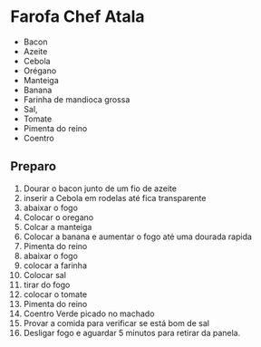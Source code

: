 # Farofa Chef Atala

- Bacon
- Azeite
- Cebola
- Orégano
- Manteiga
- Banana
- Farinha de mandioca grossa
- Sal,
- Tomate
- Pimenta do reino
- Coentro

## Preparo

1. Dourar o bacon junto de um fio de azeite
2. inserir a Cebola em rodelas até fica transparente 
3. abaixar o fogo
4. Colocar o oregano
5. Colcar a manteiga
6. Colocar a banana e aumentar o fogo até uma dourada rapida
7. Pimenta do reino
8. abaixar o fogo
9. colocar a farinha
10. Colocar sal
11. tirar do fogo
12. colocar o tomate
13. Pimenta do reino
14. Coentro Verde picado no machado
15. Provar a comida para verificar se está bom de sal
16. Desligar fogo e aguardar 5 minutos para retirar da panela.

